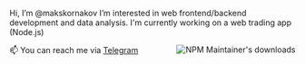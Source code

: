 Hi, I’m @makskornakov
I’m interested in web frontend/backend development and data analysis.
I'm currently working on a web trading app (Node.js)

<a target="_blank" href="https://www.npmjs.com/~makskornakov"><img align="right" alt="NPM Maintainer's downloads" src="https://img.shields.io/endpoint?url=https%3A%2F%2Fraw.githubusercontent.com%2Fmakskornakov%2Fgithub-readme-npm-downloads%2Fmaster%2Fstats.json"></a>


📫 You can reach me via [Telegram](https://t.me/makskornakov)
